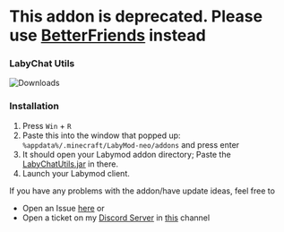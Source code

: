 # This addon is deprecated. Please use [BetterFriends](https://github.com/RappyLabyAddons/BetterFriends) instead

### **LabyChat Utils**
![Downloads](https://labybadges-delta.vercel.app/api/downloads/labychatutils/formatted)<br>

### Installation
1. Press `Win` + `R`
2. Paste this into the window that popped up: `%appdata%/.minecraft/LabyMod-neo/addons` and press enter
3. It should open your Labymod addon directory; Paste the [LabyChatUtils.jar](https://github.com/RappyLabyAddons/LabyChat-Utils/releases/latest/download/LabyChatUtils.jar) in there.
4. Launch your Labymod client.

If you have any problems with the addon/have update ideas, feel free to
- Open an Issue [here](https://github.com/RappyLabyAddons/LabyChat-Utils/issues/new/choose)
  or
- Open a ticket on my [Discord Server](https://rappytv.com/server) in [this](https://discord.com/channels/815912035124248587/840285653946204181) channel
